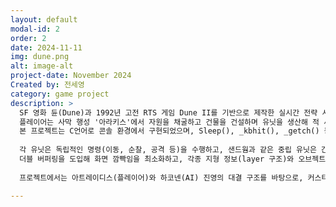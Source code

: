 ```yaml
---
layout: default
modal-id: 2
order: 2
date: 2024-11-11
img: dune.png
alt: image-alt
project-date: November 2024
Created by: 전세영
category: game project
description: >
  SF 영화 듄(Dune)과 1992년 고전 RTS 게임 Dune II를 기반으로 제작한 실시간 전략 시뮬레이션 게임입니다.  <br>
  플레이어는 사막 행성 '아라키스'에서 자원을 채굴하고 건물을 건설하며 유닛을 생산해 적 세력을 무너뜨리는 것이 목표입니다.  <br>
  본 프로젝트는 C언어로 콘솔 환경에서 구현되었으며, Sleep(), _kbhit(), _getch() 등을 활용해 실시간 키보드 입력과 커서 이동, 캐릭터 제어를 처리하였습니다. <br> 
  
  각 유닛은 독립적인 명령(이동, 순찰, 공격 등)을 수행하고, 샌드웜과 같은 중립 유닛은 간단한 AI로 주변 유닛을 추적합니다.  <br>
  더블 버퍼링을 도입해 화면 깜빡임을 최소화하고, 각종 지형 정보(layer 구조)와 오브젝트 상태를 구조체로 관리하여 RTS의 핵심 메커니즘(자원 채굴, 유닛 생산, 공격, 건설 등)을 충실히 구현하였습니다. <br> 
  
  프로젝트에서는 아트레이디스(플레이어)와 하코넨(AI) 진영의 대결 구조를 바탕으로, 커스터마이징 가능한 유닛 명령 시스템, 실시간 전투 시스템, 명령창 UI, 시스템 메시지 로그등 다양한 기능을 탑재하였습니다. 

---
```

